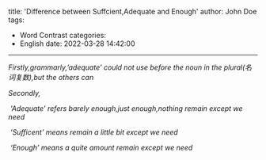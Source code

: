 title: 'Difference between Suffcient,Adequate and Enough'
author: John Doe
tags:
  - Word Contrast
categories:
  - English
date: 2022-03-28 14:42:00
---
*Firstly,grammarly,’adequate’ could not use before the noun in the plural(名词复数),but the others can*

*Secondly,*

​	*'Adequate' refers barely enough,just enough,nothing remain except we need*

​	*’Sufficent’ means remain a little bit except we need*

​	*‘Enough’ means a quite amount remain except we need*

